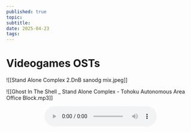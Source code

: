 ```yaml
---
published: true
topic: 
subtitle: 
date: 2025-04-23
tags: 
---
```

# Videogames OSTs

![[Stand Alone Complex 2.DnB sanodg mix.jpeg]]

![[Ghost In The Shell _ Stand Alone Complex - Tohoku Autonomous Area Office Block.mp3]]

<center><audio controls><source src="https://files.catbox.moe/n55f6i.mp3" type="audio/mpeg">Your browser does not support the audio tag.</audio></center>